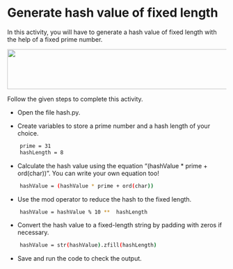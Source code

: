 Generate hash value of fixed length
===================================


In this activity, you will have to generate a hash value of fixed length with the help of a fixed prime number.


<img src= "https://s3.amazonaws.com/media-p.slid.es/uploads/1525749/images/10640526/pasted-from-clipboard.png" width = "521" height = "92">


Follow the given steps to complete this activity.


* Open the file hash.py.


* Create variables to store a prime number and a hash length of your choice.  

```sh
    prime = 31
   	hashLength = 8
```

* Calculate the hash value using the equation “(hashValue * prime + ord(char))”. You can write your own equation too!

```sh
    hashValue = (hashValue * prime + ord(char))
```
    	    
* Use the mod operator to reduce the hash to the fixed length.

```sh
    hashValue = hashValue % 10 **  hashLength
```

* Convert the hash value to a fixed-length string by padding with zeros if necessary.

```sh
    hashValue = str(hashValue).zfill(hashLength)
```

* Save and run the code to check the output.
